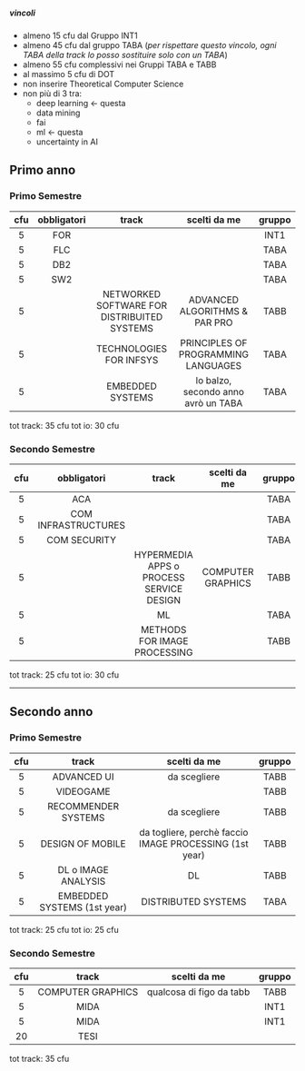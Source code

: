 ##### vincoli
- almeno 15 cfu dal Gruppo INT1
- almeno 45 cfu dal gruppo TABA (*per rispettare questo vincolo, ogni TABA della track lo posso sostituire solo con un TABA*)
- almeno 55 cfu complessivi nei Gruppi TABA e TABB
- al massimo 5 cfu di DOT 
- non inserire Theoretical Computer Science
- non più di 3 tra: 
	- deep learning <- questa 
	- data mining 
	- fai 
	- ml <- questa 
	- uncertainty in AI 

## Primo anno 

### Primo Semestre 
| cfu | obbligatori | track | scelti da me | gruppo | 
|:----:|:-----------:|:----:|:-----------:|:----:|
|  5 |  FOR   |  |     | INT1 |
|  5 |  FLC  |  |     |  TABA |
|  5 |  DB2  |  |     | TABA |
|  5 |  SW2  |  |     |  TABA |
|  5 |  | NETWORKED SOFTWARE FOR DISTRIBUITED SYSTEMS  | ADVANCED ALGORITHMS & PAR PRO |     TABB|
|  5 |  | TECHNOLOGIES FOR INFSYS  | PRINCIPLES OF PROGRAMMING LANGUAGES  |    TABA |
|  5 |  |  EMBEDDED SYSTEMS | lo balzo, secondo anno avrò un TABA |  TABA   | 
tot track: 35 cfu 
tot io: 30 cfu 

### Secondo Semestre
| cfu | obbligatori | track | scelti da me | gruppo | 
|:----:|:-----------:|:----:|:-----------:|:----:|
|  5 |  ACA   |  |     | TABA|
|  5 |  COM INFRASTRUCTURES  |  |   | TABA | 
|  5 |  COM SECURITY  |  |  | TABA  | 
|  5 |    | HYPERMEDIA APPS o PROCESS SERVICE DESIGN |  COMPUTER GRAPHICS   | TABB|
|  5 |  | ML  |  | TABA|
|  5 |  | METHODS FOR IMAGE PROCESSING  |  | TABB|

tot track: 25 cfu 
tot io: 30 cfu 


--- 

## Secondo anno 
### Primo Semestre 
| cfu | track | scelti da me | gruppo | 
|:----:|:-----------:|:----:|:-----------:|
|  5 |  ADVANCED UI   | da scegliere  |  TABB|   
|  5 |  VIDEOGAME  |  | TABB|   
|  5 |  RECOMMENDER SYSTEMS  | da scegliere  |  TABB|    
|  5 |  DESIGN OF MOBILE  | da togliere, perchè faccio IMAGE PROCESSING (1st year) |    TABB|
|  5 |  DL o IMAGE ANALYSIS  | DL |    TABB|
|  5 | EMBEDDED SYSTEMS (1st year) | DISTRIBUTED SYSTEMS |    TABA |

tot track: 25 cfu 
tot io: 25 cfu

### Secondo Semestre
| cfu | track | scelti da me | gruppo  | 
|:----:|:-----------:|:----:|:-----------:|
|  5 |  COMPUTER GRAPHICS   |  qualcosa di figo da tabb |      TABB|
|  5 |  MIDA   |  |  INT1|
|  5 |  MIDA   |  |  INT1|
|  20 |  TESI   |  |     

tot track: 35 cfu 
